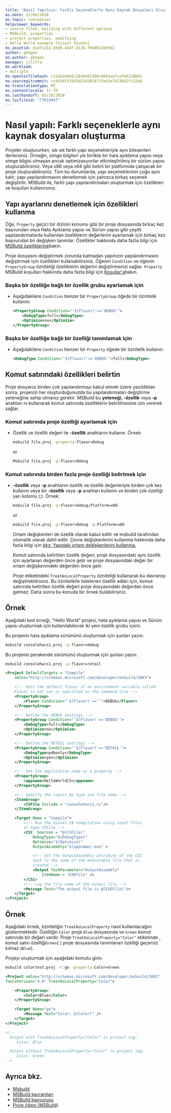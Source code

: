 ```yaml
---
title: 'Nasıl Yapılsın: Farklı Seçeneklerle Aynı Kaynak Dosyaları Oluşturma | Microsoft Dokümanlar'
ms.date: 11/04/2016
ms.topic: conceptual
helpviewer_keywords:
- source files, building with different options
- MSBuild, properties
- project properties, modifying
- Hello World example [Visual Studio]
ms.assetid: d14f1212-ddd9-434f-b138-f840011b0fb2
author: ghogen
ms.author: ghogen
manager: jillfra
ms.workload:
- multiple
ms.openlocfilehash: c31da244e5c264bb81498c6091aefce7e6318bb2
ms.sourcegitcommit: cc841df335d1d22d281871fe41e74238d2fc52a6
ms.translationtype: MT
ms.contentlocale: tr-TR
ms.lasthandoff: 03/18/2020
ms.locfileid: "77633947"
---
```

# <a name="how-to-build-the-same-source-files-with-different-options"></a>Nasıl yapılı: Farklı seçeneklerle aynı kaynak dosyaları oluşturma

Projeler oluştururken, sık sık farklı yapı seçenekleriyle aynı bileşenleri derlersiniz. Örneğin, simge bilgileri yle birlikte bir hata ayıklama yapısı veya simge bilgisi olmayan ancak optimizasyonlar etkinleştirilmiş bir sürüm yapısı oluşturabilirsiniz. Veya x86 veya x64 gibi belirli bir platformda çalışacak bir proje oluşturabilirsiniz. Tüm bu durumlarda, yapı seçeneklerinin çoğu aynı kalır; yapı yapılandırmasını denetlemek için yalnızca birkaç seçenek değiştirilir. MSBuild ile, farklı yapı yapılandırmaları oluşturmak için özellikleri ve koşulları kullanırsınız.

## <a name="use-properties-to-control-build-settings"></a>Yapı ayarlarını denetlemek için özellikleri kullanma

Öğe, `Property` geçici bir dizinin konumu gibi bir proje dosyasında birkaç kez başvurulan veya Hata Ayıklama yapısı ve Sürüm yapısı gibi çeşitli yapılandırmalarda kullanılan özelliklerin değerlerini ayarlamak için birkaç kez başvurulan bir değişken tanımlar. Özellikler hakkında daha fazla bilgi için [MSBuild özelliklerine](../msbuild/msbuild-properties.md)bakın.

Proje dosyasını değiştirmek zorunda kalmadan yapınızın yapılandırmasını değiştirmek için özellikleri kullanabilirsiniz. Öğenin `Condition` ve öğenin `PropertyGroup` özniteliği özelliklerin değerini değiştirmenizi sağlar. `Property` MSBuild koşulları hakkında daha fazla bilgi için [Koşullar'a](../msbuild/msbuild-conditions.md)bakın.

### <a name="to-set-a-group-of-properties-that-depends-on-another-property"></a>Başka bir özelliğe bağlı bir özellik grubu ayarlamak için

- Aşağıdakilere `Condition` benzer bir `PropertyGroup` öğede bir öznitelik kullanın:

  ```xml
  <PropertyGroup Condition="'$(Flavor)'=='DEBUG'">
      <DebugType>full</DebugType>
      <Optimize>no</Optimize>
  </PropertyGroup>
  ```

### <a name="to-define-a-property-that-depends-on-another-property"></a>Başka bir özelliğe bağlı bir özelliği tanımlamak için

- Aşağıdakilere `Condition` benzer bir `Property` öğede bir öznitelik kullanın:

  ```xml
  <DebugType Condition="'$(Flavor)'=='DEBUG'">full</DebugType>
  ```

## <a name="specify-properties-on-the-command-line"></a>Komut satırındaki özellikleri belirtin

Proje dosyanız birden çok yapılandırmayı kabul etmek üzere yazıldıktan sonra, projenizi her oluşturduğunuzda bu yapılandırmaları değiştirme yeteneğine sahip olmanız gerekir. MSBuild bu **yeteneği, -özellik** veya **-p** anahtarı nı kullanarak komut satırında özelliklerin belirtilmesine izin vererek sağlar.

### <a name="to-set-a-project-property-at-the-command-line"></a>Komut satırında proje özelliği ayarlamak için

- Özellik ve özellik değeri ile **-özellik** anahtarını kullanın. Örnek:

  ```cmd
  msbuild file.proj -property:Flavor=Debug
  ```

  or

  ```cmd
  Msbuild file.proj -p:Flavor=Debug
  ```

### <a name="to-specify-more-than-one-project-property-at-the-command-line"></a>Komut satırında birden fazla proje özelliği belirtmek için

- **-özellik** veya **-p** anahtarını özellik ve özellik değerleriyle birden çok kez kullanın veya bir **-özellik** veya **-p** anahtarı kullanın ve birden çok özelliği yarı kolonlu (;). Örnek:

  ```cmd
  msbuild file.proj -p:Flavor=Debug;Platform=x86
  ```

  or

  ```cmd
  msbuild file.proj -p:Flavor=Debug -p:Platform=x86
  ```

  Ortam değişkenleri de özellik olarak kabul edilir ve msbuild tarafından otomatik olarak dahil edilir. Çevre değişkenlerini kullanma hakkında daha fazla bilgi için [bkz: Yapıdaki ortam değişkenlerini kullanma.](../msbuild/how-to-use-environment-variables-in-a-build.md)

  Komut satırında belirtilen özellik değeri, proje dosyasındaki aynı özellik için ayarlanan değerden önce gelir ve proje dosyasındaki değer bir ortam değişkenindeki değerden önce gelir.

  Proje etiketindeki `TreatAsLocalProperty` özniteliği kullanarak bu davranışı değiştirebilirsiniz. Bu öznitelikile listelenen özellik adları için, komut satırında belirtilen özellik değeri proje dosyasındaki değerden önce gelmez. Daha sonra bu konuda bir örnek bulabilirsiniz.

## <a name="example"></a>Örnek

Aşağıdaki kod örneği, "Hello World" projesi, hata ayıklama yapısı ve Sürüm yapısı oluşturmak için kullanılabilecek iki yeni özellik grubu içerir.

Bu projenin hata ayıklama sürümünü oluşturmak için şunları yazın:

```cmd
msbuild consolehwcs1.proj -p:flavor=debug
```

Bu projenin perakende sürümünü oluşturmak için şunları yazın:

```cmd
msbuild consolehwcs1.proj -p:flavor=retail
```

```xml
<Project DefaultTargets = "Compile"
    xmlns="http://schemas.microsoft.com/developer/msbuild/2003">

    <!-- Sets the default flavor if an environment variable called
    Flavor is not set or specified on the command line -->
    <PropertyGroup>
        <Flavor Condition="'$(Flavor)'==''">DEBUG</Flavor>
    </PropertyGroup>

    <!-- Define the DEBUG settings -->
    <PropertyGroup Condition="'$(Flavor)'=='DEBUG'">
        <DebugType>full</DebugType>
        <Optimize>no</Optimize>
    </PropertyGroup>

    <!-- Define the RETAIL settings -->
    <PropertyGroup Condition="'$(Flavor)'=='RETAIL'">
        <DebugType>pdbonly</DebugType>
        <Optimize>yes</Optimize>
    </PropertyGroup>

    <!-- Set the application name as a property -->
    <PropertyGroup>
        <appname>HelloWorldCS</appname>
    </PropertyGroup>

    <!-- Specify the inputs by type and file name -->
    <ItemGroup>
        <CSFile Include = "consolehwcs1.cs"/>
    </ItemGroup>

    <Target Name = "Compile">
        <!-- Run the Visual C# compilation using input files
        of type CSFile -->
        <CSC  Sources = "@(CSFile)"
            DebugType="$(DebugType)"
            Optimize="$(Optimize)"
            OutputAssembly="$(appname).exe" >

            <!-- Set the OutputAssembly attribute of the CSC
            task to the name of the executable file that is
            created -->
            <Output TaskParameter="OutputAssembly"
                ItemName = "EXEFile" />
        </CSC>
        <!-- Log the file name of the output file -->
        <Message Text="The output file is @(EXEFile)"/>
    </Target>
</Project>
```

## <a name="example"></a>Örnek

Aşağıdaki örnek, özniteliğin `TreatAsLocalProperty` nasıl kullanılacağını göstermektedir. Özelliğin `Color` proje `Blue` dosyasında ve `Green` komut satırında bir değeri vardır. Proje `TreatAsLocalProperty="Color"` etiketinde , komut satırı özelliği`Green`( ) proje dosyasında tanımlanan özelliği geçersiz kılmaz (`Blue`).

Projeyi oluşturmak için aşağıdaki komutu girin:

```cmd
msbuild colortest.proj -t:go -property:Color=Green
```

```xml
<Project xmlns="http://schemas.microsoft.com/developer/msbuild/2003"
ToolsVersion="4.0" TreatAsLocalProperty="Color">

    <PropertyGroup>
        <Color>Blue</Color>
    </PropertyGroup>

    <Target Name="go">
        <Message Text="Color: $(Color)" />
    </Target>
</Project>

<!--
  Output with TreatAsLocalProperty="Color" in project tag:
     Color: Blue

  Output without TreatAsLocalProperty="Color" in project tag:
     Color: Green
-->
```

## <a name="see-also"></a>Ayrıca bkz.

- [Msbuild](../msbuild/msbuild.md)
- [MSBuild kavramları](../msbuild/msbuild-concepts.md)
- [MSBuild başvurusu](../msbuild/msbuild-reference.md)
- [Proje öğesi (MSBuild)](../msbuild/project-element-msbuild.md)
